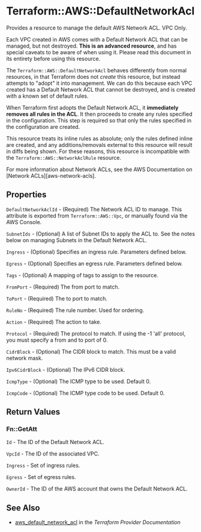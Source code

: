 # Terraform::AWS::DefaultNetworkAcl

Provides a resource to manage the default AWS Network ACL. VPC Only.

Each VPC created in AWS comes with a Default Network ACL that can be managed, but not
destroyed. **This is an advanced resource**, and has special caveats to be aware
of when using it. Please read this document in its entirety before using this
resource.

The `Terraform::AWS::DefaultNetworkAcl` behaves differently from normal resources, in that
Terraform does not _create_ this resource, but instead attempts to "adopt" it
into management. We can do this because each VPC created has a Default Network
ACL that cannot be destroyed, and is created with a known set of default rules.

When Terraform first adopts the Default Network ACL, it **immediately removes all
rules in the ACL**. It then proceeds to create any rules specified in the
configuration. This step is required so that only the rules specified in the
configuration are created.

This resource treats its inline rules as absolute; only the rules defined
inline are created, and any additions/removals external to this resource will
result in diffs being shown. For these reasons, this resource is incompatible with the
`Terraform::AWS::NetworkAclRule` resource.

For more information about Network ACLs, see the AWS Documentation on
[Network ACLs][aws-network-acls].

## Properties

`DefaultNetworkAclId` - (Required) The Network ACL ID to manage. This attribute is exported from `Terraform::AWS::Vpc`, or manually found via the AWS Console.

`SubnetIds` - (Optional) A list of Subnet IDs to apply the ACL to. See the notes below on managing Subnets in the Default Network ACL.

`Ingress` - (Optional) Specifies an ingress rule. Parameters defined below.

`Egress` - (Optional) Specifies an egress rule. Parameters defined below.

`Tags` - (Optional) A mapping of tags to assign to the resource.

`FromPort` - (Required) The from port to match.

`ToPort` - (Required) The to port to match.

`RuleNo` - (Required) The rule number. Used for ordering.

`Action` - (Required) The action to take.

`Protocol` - (Required) The protocol to match. If using the -1 'all' protocol, you must specify a from and to port of 0.

`CidrBlock` - (Optional) The CIDR block to match. This must be a valid network mask.

`Ipv6CidrBlock` - (Optional) The IPv6 CIDR block.

`IcmpType` - (Optional) The ICMP type to be used. Default 0.

`IcmpCode` - (Optional) The ICMP type code to be used. Default 0.


## Return Values

### Fn::GetAtt

`Id` - The ID of the Default Network ACL.

`VpcId` -  The ID of the associated VPC.

`Ingress` - Set of ingress rules.

`Egress` - Set of egress rules.

`OwnerId` - The ID of the AWS account that owns the Default Network ACL.

## See Also

* [aws_default_network_acl](https://www.terraform.io/docs/providers/aws/r/default_network_acl.html) in the _Terraform Provider Documentation_